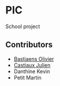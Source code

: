 # PIC
School project

## Contributors

* [Bastiaens Olivier](https://github.com/bastiaens)
* [Castiaux Julien](https://github.com/Julien00859)
* Danthine Kevin
* Petit Martin
